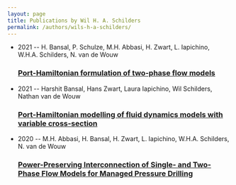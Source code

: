 ```yaml
---
layout: page
title: Publications by Wil H. A. Schilders
permalink: /authors/wils-h-a-schilders/
---
```


<ul class="post-list">
<li><span class='post-meta'>2021 -- H. Bansal, P. Schulze, M.H. Abbasi, H. Zwart, L. Iapichino, W.H.A. Schilders, N. van de Wouw</span><h3><a class='post-link' href='../../port-hamiltonian-formulation-of-two-phase-flow-models'>Port-Hamiltonian formulation of two-phase flow models</a></h3></li>
<li><span class='post-meta'>2021 -- Harshit Bansal, Hans Zwart, Laura Iapichino, Wil Schilders, Nathan van de Wouw</span><h3><a class='post-link' href='../../port-hamiltonian-modelling-of-fluid-dynamics-models-with-variable-cross-section'>Port-Hamiltonian modelling of fluid dynamics models with variable cross-section</a></h3></li>
<li><span class='post-meta'>2020 -- M.H. Abbasi, H. Bansal, H. Zwart, L. Iapichino, W.H.A. Schilders, N. van de Wouw</span><h3><a class='post-link' href='../../power-preserving-interconnection-of-single-and-two-phase-flow-models-for-managed-pressure-drilling'>Power-Preserving Interconnection of Single- and Two-Phase Flow Models for Managed Pressure Drilling</a></h3></li>

</ul>
